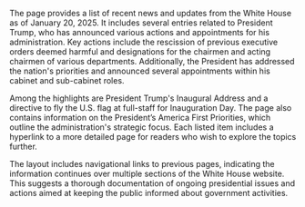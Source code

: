 The page provides a list of recent news and updates from the White House as of January 20, 2025. It includes several entries related to President Trump, who has announced various actions and appointments for his administration. Key actions include the rescission of previous executive orders deemed harmful and designations for the chairmen and acting chairmen of various departments. Additionally, the President has addressed the nation's priorities and announced several appointments within his cabinet and sub-cabinet roles.

Among the highlights are President Trump's Inaugural Address and a directive to fly the U.S. flag at full-staff for Inauguration Day. The page also contains information on the President’s America First Priorities, which outline the administration's strategic focus. Each listed item includes a hyperlink to a more detailed page for readers who wish to explore the topics further.

The layout includes navigational links to previous pages, indicating the information continues over multiple sections of the White House website. This suggests a thorough documentation of ongoing presidential issues and actions aimed at keeping the public informed about government activities.